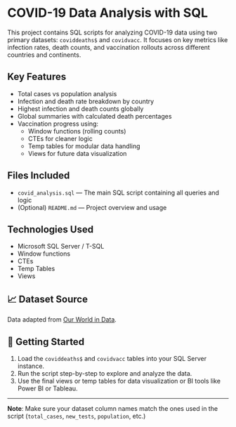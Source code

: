 # COVID-19 Data Analysis with SQL

This project contains SQL scripts for analyzing COVID-19 data using two primary datasets: `coviddeaths$` and `covidvacc`. It focuses on key metrics like infection rates, death counts, and vaccination rollouts across different countries and continents.

##  Key Features

- Total cases vs population analysis
- Infection and death rate breakdown by country
- Highest infection and death counts globally
- Global summaries with calculated death percentages
- Vaccination progress using:
  - Window functions (rolling counts)
  - CTEs for cleaner logic
  - Temp tables for modular data handling
  - Views for future data visualization

##  Files Included

- `covid_analysis.sql` — The main SQL script containing all queries and logic
- (Optional) `README.md` — Project overview and usage

##  Technologies Used

- Microsoft SQL Server / T-SQL
- Window functions
- CTEs
- Temp Tables
- Views

## 📈 Dataset Source

Data adapted from [Our World in Data](https://ourworldindata.org/coronavirus).

## 🚀 Getting Started

1. Load the `coviddeaths$` and `covidvacc` tables into your SQL Server instance.
2. Run the script step-by-step to explore and analyze the data.
3. Use the final views or temp tables for data visualization or BI tools like Power BI or Tableau.

---

**Note**: Make sure your dataset column names match the ones used in the script (`total_cases`, `new_tests`, `population`, etc.)


